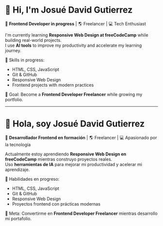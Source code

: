 # 👋 Hi, I'm Josué David Gutierrez

🎨 **Frontend Developer in progress** | 🌎 Freelancer | 💻 Tech Enthusiast  

I'm currently learning **Responsive Web Design at freeCodeCamp** while building real-world projects.  
I use **AI tools** to improve my productivity and accelerate my learning journey.  

📌 Skills in progress:  
- HTML, CSS, JavaScript  
- Git & GitHub  
- Responsive Web Design  
- Frontend projects with modern practices  

🚀 Goal: Become a **Frontend Developer Freelancer** while growing my portfolio.  

---

# 👋 Hola, soy Josué David Gutierrez  

🎨 **Desarrollador Frontend en formación** | 🌎 Freelancer | 💻 Apasionado por la tecnología  

Actualmente estoy aprendiendo **Responsive Web Design en freeCodeCamp** mientras construyo proyectos reales.  
Uso **herramientas de IA** para mejorar mi productividad y acelerar mi aprendizaje.  

📌 Habilidades en progreso:  
- HTML, CSS, JavaScript  
- Git & GitHub  
- Responsive Web Design  
- Proyectos frontend con prácticas modernas  

🚀 Meta: Convertirme en **Frontend Developer Freelancer** mientras desarrollo mi portafolio.  

